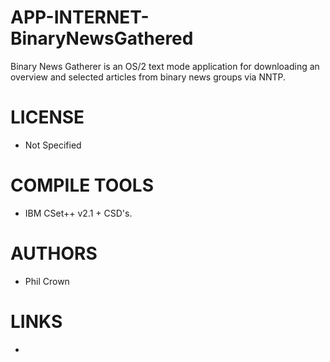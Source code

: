 APP-INTERNET-BinaryNewsGathered
===============================

Binary News Gatherer is an OS/2 text mode application for downloading an overview and selected articles from binary news groups via NNTP.

LICENSE
===============
* Not Specified

COMPILE TOOLS
===============
* IBM CSet++ v2.1 + CSD's.

AUTHORS
===============
* Phil Crown

LINKS
===============
* 
